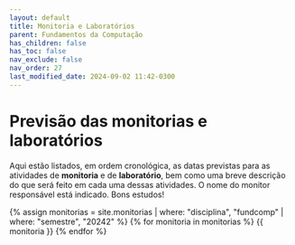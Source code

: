 ```yaml
---
layout: default
title: Monitoria e Laboratórios
parent: Fundamentos da Computação
has_children: false
has_toc: false
nav_exclude: false
nav_order: 27
last_modified_date: 2024-09-02 11:42-0300
---
```


# Previsão das monitorias e laboratórios

Aqui estão listados, em ordem cronológica, as datas previstas para as atividades
de **monitoria** e de **laboratório**, bem como uma breve descrição do que será
feito em cada uma dessas atividades. O nome do monitor responsável está
indicado. Bons estudos!

{% assign monitorias = site.monitorias
     | where: "disciplina", "fundcomp"
     | where: "semestre", "20242" %}
{% for monitoria in monitorias %}
{{ monitoria }}
{% endfor %}

